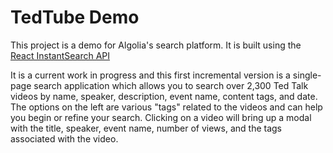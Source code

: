 # TedTube Demo

This project is a demo for Algolia's search platform. It is built using the [React InstantSearch API](https://github.com/algolia/react-instantsearch)

It is a current work in progress and this first incremental version is a single-page search application which allows you to search over 2,300 Ted Talk videos by name, speaker, description, event name, content tags, and date. The options on the left are various "tags" related to the videos and can help you begin or refine your search. Clicking on a video will bring up a modal with the title, speaker, event name, number of views, and the tags associated with the video.

